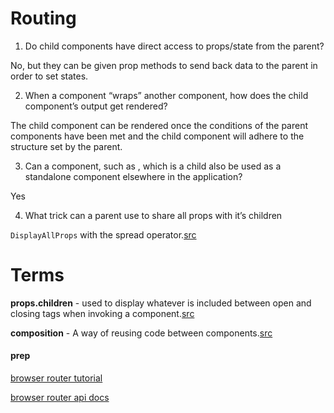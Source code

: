 # Routing

1. Do child components have direct access to props/state from the parent?

No, but they can be given prop methods to send back data to the parent in order to set states.

2. When a component “wraps” another component, how does the child component’s output get rendered?

The child component can be rendered once the conditions of the parent components have been met and the child component will adhere to the structure set by the parent.

3. Can a component, such as <Content />, which is a child also be used as a standalone component elsewhere in the application?

Yes

4. What trick can a parent use to share all props with it’s children

`DisplayAllProps` with the spread operator.[src](https://medium.com/coding-at-dawn/how-to-pass-all-props-to-a-child-component-in-react-bded9e38bb62)

# Terms

**props.children** - used to display whatever is included between open and closing tags when invoking a component.[src](https://codeburst.io/a-quick-intro-to-reacts-props-children-cb3d2fce4891)

**composition** - A way of reusing code between components.[src](https://reactjs.org/docs/composition-vs-inheritance.html)

#### prep

[browser router tutorial](https://blog.pshrmn.com/entry/simple-react-router-v4-tutorial/)

[browser router api docs](https://reacttraining.com/react-router/web/api)